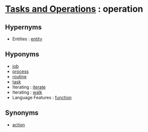 # [Tasks and Operations][1] : operation

## Hypernyms

  - Entities : [entity](../Entities/entity.md)

## Hyponyms

  - [job](job.md)
  - [process](process.md)
  - [routine](routine.md)
  - [task](task.md)
  - Iterating : [iterate](../../Data_Structures/Iterating/iterate.md)
  - Iterating : [walk](../../Data_Structures/Iterating/walk.md)
  - Language Features : [function](../../Programming_in_General/Language_Features/function.md)

## Synonyms

  - [action](action.md)

[1]: README.md
